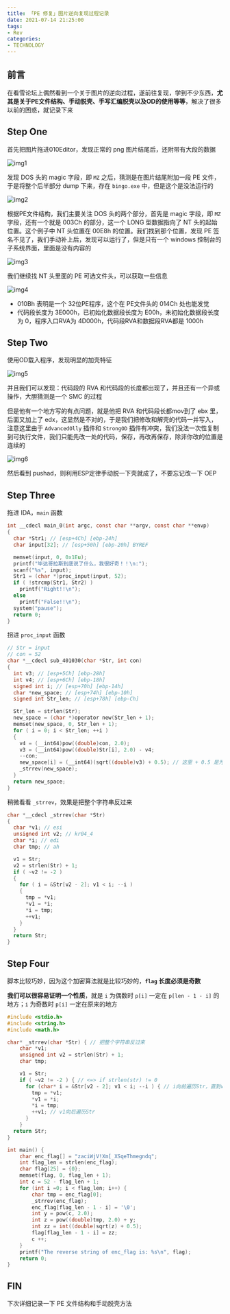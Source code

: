 ```yaml
---
title: 「PE 修复」图片逆向复现过程记录
date: 2021-07-14 21:25:00
tags:
- Rev
categories:
- TECHNOLOGY
---
```



## 前言

在看雪论坛上偶然看到一个关于图片的逆向过程，遂前往复现，学到不少东西，**尤其是关于PE文件结构、手动脱壳、手写汇编脱壳以及OD的使用等等**，解决了很多以前的困惑，就记录下来

## Step One

首先把图片拖进010Editor，发现正常的 png 图片结尾后，还附带有大段的数据

![img1](https://z3.ax1x.com/2021/07/14/WeBZp8.png)

发现 DOS 头的 magic 字段，即 `MZ` 之后，猜测是在图片结尾附加一段 PE 文件，于是将整个后半部分 dump 下来，存在 `bingo.exe` 中，但是这个是没法运行的

![img2](https://z3.ax1x.com/2021/07/14/WeBEff.png)

根据PE文件结构，我们主要关注 DOS 头的两个部分，首先是 magic 字段，即 `MZ` 字段，还有一个就是 003Ch 的部分，这一个 LONG 型数据指向了 NT 头的起始位置。这个例子中 NT 头位置在 00E8h 的位置。我们找到那个位置，发现 PE 签名不见了，我们手动补上后，发现可以运行了，但是只有一个 windows 控制台的子系统界面，里面是没有内容的

![img3](https://z3.ax1x.com/2021/07/14/WeDpCV.png)

我们继续找 NT 头里面的 PE 可选文件头，可以获取一些信息


![img4](https://z3.ax1x.com/2021/07/14/WeDLRK.png)

- 010Bh 表明是一个 32位PE程序，这个在 PE文件头的 014Ch 处也能发觉
- 代码段长度为 3E000h，已初始化数据段长度为 E00h，未初始化数据段长度为 0，程序入口RVA为 4D000h，代码段RVA和数据段RVA都是 1000h

## Step Two

使用OD载入程序，发现明显的加壳特征

![img5](https://z3.ax1x.com/2021/07/14/WeDOxO.md.png)

并且我们可以发现：代码段的 RVA 和代码段的长度都出现了，并且还有一个异或操作，大胆猜测是一个 SMC 的过程

但是他有一个地方写的有点问题，就是他把 RVA 和代码段长都mov到了 ebx 里，后面又加上了 edx，这显然是不对的，于是我们把修改和解壳的代码一并写入，注意这里由于 `AdvancedOlly` 插件和 `StrongOD` 插件有冲突，我们没法一次性复制到可执行文件，我们只能先改一处的代码，保存，再改再保存，除非你改的位置是连续的

![img6](https://z3.ax1x.com/2021/07/14/WerUoR.md.png)

然后看到 pushad，则利用ESP定律手动脱一下壳就成了，不要忘记改一下 OEP

## Step Three

拖进 IDA，`main` 函数

```c
int __cdecl main_0(int argc, const char **argv, const char **envp)
{
  char *Str1; // [esp+4Ch] [ebp-24h]
  char input[32]; // [esp+50h] [ebp-20h] BYREF

  memset(input, 0, 0x1Eu);
  printf("毕达哥拉斯到底说了什么，我很好奇！！\n:");
  scanf("%s", input);
  Str1 = (char *)proc_input(input, 52);
  if ( !strcmp(Str1, Str2) )
    printf("Right!!\n");
  else
    printf("False!!\n");
  system("pause");
  return 0;
}
```

拐进 `proc_input` 函数

```c
// Str = input
// con = 52
char *__cdecl sub_401030(char *Str, int con)
{
  int v3; // [esp+5Ch] [ebp-28h]
  int v4; // [esp+6Ch] [ebp-18h]
  signed int i; // [esp+70h] [ebp-14h]
  char *new_space; // [esp+74h] [ebp-10h]
  signed int Str_len; // [esp+78h] [ebp-Ch]

  Str_len = strlen(Str);
  new_space = (char *)operator new(Str_len + 1);
  memset(new_space, 0, Str_len + 1);
  for ( i = 0; i < Str_len; ++i )
  {
    v4 = (__int64)pow((double)con, 2.0);
    v3 = (__int64)pow((double)Str[i], 2.0) - v4;
    --con;
    new_space[i] = (__int64)(sqrt((double)v3) + 0.5); // 这里 + 0.5 是为了保证进一位
    _strrev(new_space);
  }
  return new_space;
}
```

稍微看看 `_strrev`，效果是把整个字符串反过来

```C
char *__cdecl _strrev(char *Str)
{
  char *v1; // esi
  unsigned int v2; // kr04_4
  char *i; // edi
  char tmp; // ah

  v1 = Str;
  v2 = strlen(Str) + 1;
  if ( ~v2 != -2 )
  {
    for ( i = &Str[v2 - 2]; v1 < i; --i )
    {
      tmp = *v1;
      *v1 = *i;
      *i = tmp;
      ++v1;
    }
  }
  return Str;
}
```

## Step Four
脚本比较巧妙，因为这个加密算法就是比较巧妙的，**`flag` 长度必须是奇数**

**我们可以很容易证明一个性质**，就是 `i` 为偶数时 `p[i]` 一定在 `p[len - 1 - i]` 的地方；`i` 为奇数时 `p[i]` 一定在原来的地方

```c
#include <stdio.h>
#include <string.h>
#include <math.h>

char* _strrev(char *Str) { // 把整个字符串反过来
    char *v1;
    unsigned int v2 = strlen(Str) + 1;
    char tmp;

    v1 = Str;
    if ( ~v2 != -2 ) { // <=> if strlen(str) != 0
      for (char* i = &Str[v2 - 2]; v1 < i; --i ) { // i向前遍历Str，直到v1和i相遇
        tmp = *v1;
        *v1 = *i;
        *i = tmp;
        ++v1; // v1向后遍历Str
      }
    }
  return Str;
}

int main() {
    char enc_flag[] = "zaciWjV!Xm[_XSqeThmegndq";
    int flag_len = strlen(enc_flag);
    char flag[25] = {0};
    memset(flag, 0, flag_len + 1);
	int c = 52 - flag_len + 1;
	for (int i =0; i < flag_len; i++) {
	    char tmp = enc_flag[0];
	    _strrev(enc_flag);
		enc_flag[flag_len - 1 - i] = '\0';
	    int y = pow(c, 2.0);
        int z = pow((double)tmp, 2.0) + y;
        int zz = int((double)sqrt(z) + 0.5);
		flag[flag_len - 1 - i] = zz;
	    c ++;
	}
    printf("The reverse string of enc_flag is: %s\n", flag);
    return 0;
}
```

## FIN

下次详细记录一下 PE 文件结构和手动脱壳方法
